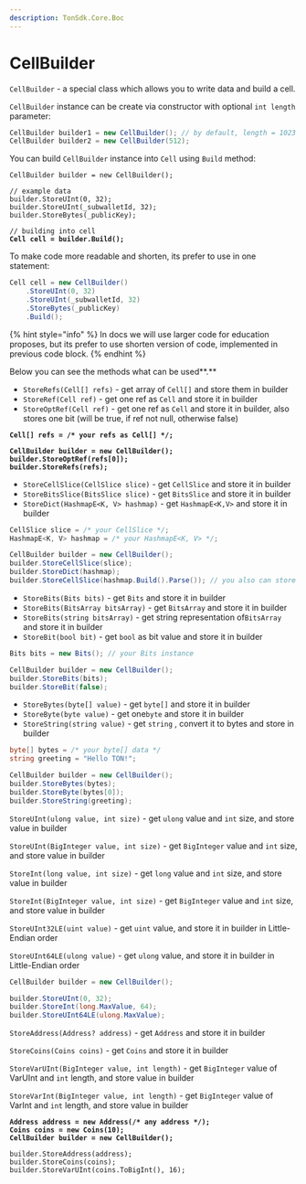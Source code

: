 ```yaml
---
description: TonSdk.Core.Boc
---
```


# CellBuilder

`CellBuilder` - a special class which allows you to write data and build a cell.



`CellBuilder` instance can be create via constructor with optional `int length` parameter:

```csharp
CellBuilder builder1 = new CellBuilder(); // by default, length = 1023
CellBuilder builder2 = new CellBuilder(512);
```



You can build `CellBuilder` instance into `Cell` using `Build` method:

<pre class="language-csharp"><code class="lang-csharp">CellBuilder builder = new CellBuilder();

// example data
builder.StoreUInt(0, 32);
builder.StoreUInt(_subwalletId, 32);
builder.StoreBytes(_publicKey);

// building into cell
<strong>Cell cell = builder.Build();
</strong></code></pre>

To make code more readable and shorten, its prefer to use in one statement:

```csharp
Cell cell = new CellBuilder()
    .StoreUInt(0, 32)
    .StoreUInt(_subwalletId, 32)
    .StoreBytes(_publicKey)
    .Build();
```

{% hint style="info" %}
In docs we will use larger code for education proposes, but its prefer to use shorten version of code, implemented in previous code block.&#x20;
{% endhint %}



Below you can see the methods what can be used**.**

* `StoreRefs(Cell[] refs)` - get array of `Cell[]` and store them in builder
* `StoreRef(Cell ref)` - get one ref as `Cell` and store it in builder
* `StoreOptRef(Cell ref)` - get one ref as `Cell` and store it in builder, also stores one bit (will be true, if ref not null, otherwise false)

<pre class="language-csharp"><code class="lang-csharp"><strong>Cell[] refs = /* your refs as Cell[] */;
</strong><strong>
</strong><strong>CellBuilder builder = new CellBuilder();
</strong><strong>builder.StoreOptRef(refs[0]);
</strong><strong>builder.StoreRefs(refs);
</strong></code></pre>



* `StoreCellSlice(CellSlice slice)` - get `CellSlice` and store it in builder
* `StoreBitsSlice(BitsSlice slice)` - get `BitsSlice` and store it in builder
* `StoreDict(HashmapE<K, V> hashmap)` - get `HashmapE<K,V>` and store it in builder

```csharp
CellSlice slice = /* your CellSlice */;
HashmapE<K, V> hashmap = /* your HashmapE<K, V> */;

CellBuilder builder = new CellBuilder();
builder.StoreCellSlice(slice);
builder.StoreDict(hashmap);
builder.StoreCellSlice(hashmap.Build().Parse()); // you also can store hashmap as slice
```



* `StoreBits(Bits bits)` - get `Bits` and store it in builder
* `StoreBits(BitsArray bitsArray)` - get `BitsArray` and store it in builder
* `StoreBits(string bitsArray)` - get string representation of`BitsArray` and store it in builder
* `StoreBit(bool bit)` - get `bool` as bit value and store it in builder

```csharp
Bits bits = new Bits(); // your Bits instance

CellBuilder builder = new CellBuilder();
builder.StoreBits(bits);
builder.StoreBit(false);
```



* `StoreBytes(byte[] value)` - get `byte[]` and store it in builder
* `StoreByte(byte value)` - get one`byte` and store it in builder
* `StoreString(string value)` - get `string` , convert it to bytes and store in builder

```csharp
byte[] bytes = /* your byte[] data */
string greeting = "Hello TON!";

CellBuilder builder = new CellBuilder();
builder.StoreBytes(bytes);
builder.StoreByte(bytes[0]);
builder.StoreString(greeting);
```



`StoreUInt(ulong value, int size)` - get `ulong` value and `int` size, and store value in builder

`StoreUInt(BigInteger value, int size)` - get `BigInteger` value and `int` size, and store value in builder

`StoreInt(long value, int size)` - get `long` value and `int` size, and store value in builder

`StoreInt(BigInteger value, int size)` - get `BigInteger` value and `int` size, and store value in builder

`StoreUInt32LE(uint value)` - get `uint` value, and store it in builder in Little-Endian order

`StoreUInt64LE(ulong value)` - get `ulong` value, and store it in builder in Little-Endian order

```csharp
CellBuilder builder = new CellBuilder();

builder.StoreUInt(0, 32);
builder.StoreInt(long.MaxValue, 64);
builder.StoreUInt64LE(ulong.MaxValue);
```



`StoreAddress(Address? address)` - get `Address`  and store it in builder

`StoreCoins(Coins coins)` - get `Coins` and store it in builder

`StoreVarUInt(BigInteger value, int length)` - get `BigInteger` value of VarUInt  and `int` length, and store value in builder

`StoreVarInt(BigInteger value, int length)` - get `BigInteger` value of VarInt and `int` length, and store value in builder

<pre class="language-csharp"><code class="lang-csharp"><strong>Address address = new Address(/* any address */);
</strong><strong>Coins coins = new Coins(10);
</strong><strong>CellBuilder builder = new CellBuilder();
</strong>
builder.StoreAddress(address);
builder.StoreCoins(coins);
builder.StoreVarUInt(coins.ToBigInt(), 16);
</code></pre>
